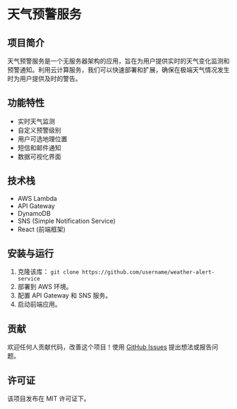 # 天气预警服务

## 项目简介
天气预警服务是一个无服务器架构的应用，旨在为用户提供实时的天气变化监测和预警通知。利用云计算服务，我们可以快速部署和扩展，确保在极端天气情况发生时为用户提供及时的警告。 

## 功能特性
- 实时天气监测
- 自定义预警级别
- 用户可选地理位置
- 短信和邮件通知
- 数据可视化界面

## 技术栈
- AWS Lambda
- API Gateway
- DynamoDB
- SNS (Simple Notification Service)
- React (前端框架)

## 安装与运行
1. 克隆该库： `git clone https://github.com/username/weather-alert-service`
2. 部署到 AWS 环境。
3. 配置 API Gateway 和 SNS 服务。
4. 启动前端应用。

## 贡献
欢迎任何人贡献代码，改善这个项目！使用 [GitHub Issues](https://github.com/username/weather-alert-service/issues) 提出想法或报告问题。

## 许可证
该项目发布在 MIT 许可证下。
